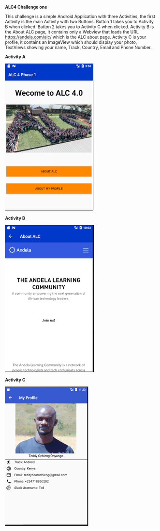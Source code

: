 **ALC4 Challenge one**

This challenge is a simple Android Application with three Activities, the first Activity is the main Activity with two Buttons.
Button 1 takes you to Activity B when clicked.
Button 2 takes you to Activity C when clicked.
Activity B is the About ALC page, it contains only a Webview that loads the URL https://andela.com/alc/ which is the ALC about page.
Activity C is your profile, it contains an ImageView which should display your photo,
TextViews showing your name, Track, Country, Email and Phone Number.

**Activity A**

![](images/Capture1.PNG)

**Activity B**

![](images/Capture2.PNG)

**Activity C**

![](images/Capture3.PNG)



